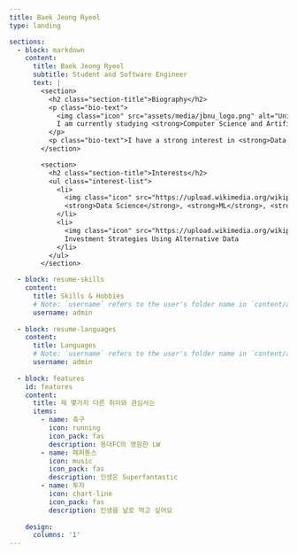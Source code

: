 ```yaml
---
title: Baek Jeong Ryeol
type: landing

sections:
  - block: markdown
    content:
      title: Baek Jeong Ryeol
      subtitle: Student and Software Engineer
      text: |
        <section>
          <h2 class="section-title">Biography</h2>
          <p class="bio-text">
            <img class="icon" src="assets/media/jbnu_logo.png" alt="University Logo"> 
            I am currently studying <strong>Computer Science and Artificial Intelligence</strong> at <strong>Jeonbuk National University</strong> and working at <strong>DPRE Co., Ltd.</strong>.
          </p>
          <p class="bio-text">I have a strong interest in <strong>Data Science</strong>, <strong>Machine Learning</strong>, and <strong>Artificial Intelligence</strong>, as well as investment strategies using alternative data.</p>
        </section>

        <section>
          <h2 class="section-title">Interests</h2>
          <ul class="interest-list">
            <li>
              <img class="icon" src="https://upload.wikimedia.org/wikipedia/commons/thumb/2/2c/Data_Science.png/240px-Data_Science.png" alt="Data Science Icon">
              <strong>Data Science</strong>, <strong>ML</strong>, <strong>AI</strong>
            </li>
            <li>
              <img class="icon" src="https://upload.wikimedia.org/wikipedia/commons/thumb/7/70/Line_chart_icon.svg/1024px-Line_chart_icon.svg.png" alt="Investment Icon">
              Investment Strategies Using Alternative Data
            </li>
          </ul>
        </section>

  - block: resume-skills
    content:
      title: Skills & Hobbies
      # Note: `username` refers to the user's folder name in `content/authors/`
      username: admin
        
  - block: resume-languages
    content:
      title: Languages
      # Note: `username` refers to the user's folder name in `content/authors/`
      username: admin
      
  - block: features
    id: features
    content:
      title: 제 몇가지 다른 취미와 관심사는
      items:
        - name: 축구
          icon: running
          icon_pack: fas
          description: 용대FC의 영원한 LW
        - name: 페퍼톤스
          icon: music
          icon_pack: fas
          description: 인생은 Superfantastic
        - name: 투자
          icon: chart-line
          icon_pack: fas
          description: 인생을 날로 먹고 싶어요
          
    design:
      columns: '1'
---
```

